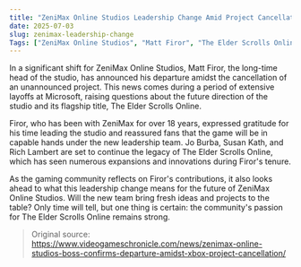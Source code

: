 ```yaml
---
title: "ZeniMax Online Studios Leadership Change Amid Project Cancellation"
date: 2025-07-03
slug: zenimax-leadership-change
Tags: ["ZeniMax Online Studios", "Matt Firor", "The Elder Scrolls Online", "Xbox"]
---
```


In a significant shift for ZeniMax Online Studios, Matt Firor, the long-time head of the studio, has announced his departure amidst the cancellation of an unannounced project. This news comes during a period of extensive layoffs at Microsoft, raising questions about the future direction of the studio and its flagship title, The Elder Scrolls Online.

Firor, who has been with ZeniMax for over 18 years, expressed gratitude for his time leading the studio and reassured fans that the game will be in capable hands under the new leadership team. Jo Burba, Susan Kath, and Rich Lambert are set to continue the legacy of The Elder Scrolls Online, which has seen numerous expansions and innovations during Firor's tenure.

As the gaming community reflects on Firor's contributions, it also looks ahead to what this leadership change means for the future of ZeniMax Online Studios. Will the new team bring fresh ideas and projects to the table? Only time will tell, but one thing is certain: the community's passion for The Elder Scrolls Online remains strong.

> Original source: https://www.videogameschronicle.com/news/zenimax-online-studios-boss-confirms-departure-amidst-xbox-project-cancellation/